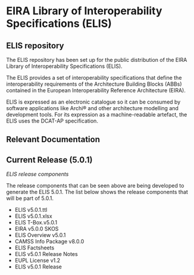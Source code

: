 # EIRA Library of Interoperability Specifications (ELIS)

## ELIS repository
The ELIS repository has been set up for the public distribution of the EIRA Library of Interoperability Specifications (ELIS). 

The ELIS provides a set of interoperability specifications that define the interoperability requirements of the Architecture Building Blocks (ABBs) contained in the European Interoperability Reference Architecture (EIRA). 

ELIS is expressed as an electronic catalogue so it can be consumed by software applications like Archi® and other architecture modelling and development tools. For its expression as a machine-readable artefact, the ELIS uses the DCAT-AP specification.

## Relevant Documentation
<h2>
  <b>Current Release (5.0.1)</b> 
</h2>

<i>ELIS release components </i>

The release components that can be seen above are being developed to generate the ELIS 5.0.1. The list below shows the release components that will be part of 5.0.1. 

<ul>
  <li>ELIS v5.0.1.ttl</li>
<li>ELIS v5.0.1.xlsx</li>
<li>ELIS T-Box.v5.0.1</li>
<li>EIRA v5.0.0 SKOS</li>
<li>ELIS Overview v5.0.1</li>
<li>CAMSS Info Package v8.0.0</li>
<li>ELIS Factsheets </li>
<li>ELIS v5.0.1 Release Notes</li>
<li>EUPL License v1.2</li>
<li>ELIS v5.0.1 Release</li>
</ul>

  
